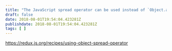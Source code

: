 ```yaml
---
title: "The JavaScript spread operator can be used instead of `Object.assign` to make Redux reducers more readable"
draft: false
date: 2018-08-01T19:54:04.423281Z
publishdate: 2018-08-01T19:54:04.423281Z
tags: [ ]
---
```

https://redux.js.org/recipes/using-object-spread-operator
    